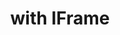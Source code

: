 ---
title: with IFrame
description: THis dialog is set to 16 by 9 aspect ratio by default
order: 10
---